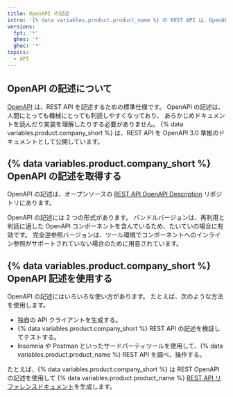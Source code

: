 ```yaml
---
title: OpenAPI の記述
intro: '{% data variables.product.product_name %} の REST API は、OpenAPI 3.0 準拠のドキュメントで詳細に記述されています。'
versions:
  fpt: '*'
  ghes: '*'
  ghec: '*'
topics:
  - API
---
```


## OpenAPI の記述について

[OpenAPI](https://swagger.io/docs/specification/about/) は、REST API を記述するための標準仕様です。 OpenAPI の記述は、人間にとっても機械にとっても判読しやすくなっており、 あらかじめドキュメントを読んだり実装を理解したりする必要がありません。 {% data variables.product.company_short %} は、REST API を OpenAPI 3.0 準拠のドキュメントとして公開しています。

## {% data variables.product.company_short %} OpenAPI の記述を取得する

OpenAPI の記述は、オープンソースの [REST API OpenAPI Description](https://github.com/github/rest-api-description) リポジトリにあります。

OpenAPI の記述には 2 つの形式があります。 バンドルバージョンは、再利用と判読に適した OpenAPI コンポーネントを含んでいるため、たいていの場合に有効です。 完全逆参照バージョンは、ツール環境でコンポーネントへのインライン参照がサポートされていない場合のために用意されています。

## {% data variables.product.company_short %} OpenAPI 記述を使用する

OpenAPI の記述にはいろいろな使い方があります。 たとえば、次のような方法を使用します。

* 独自の API クライアントを生成する。
* {% data variables.product.company_short %} REST API の記述を検証してテストする。
* Insomnia や Postman といったサードパーティツールを使用して、{% data variables.product.product_name %} REST API を調べ、操作する。

たとえば、{% data variables.product.company_short %} は REST OpenAPI の記述を使用して {% data variables.product.product_name %} [REST API リファレンスドキュメント](/rest)を生成します。
